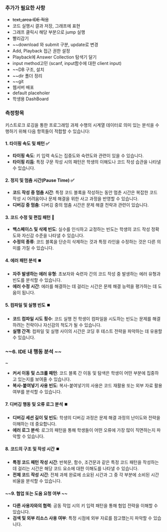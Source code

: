 ### 추가가 필요한 사항
* ~~text_area IDE 적용~~
* 코드 실행시 결과 저장, 그래프에 표현
* 그래프 클릭시 해당 부분으로 jump 실행
* 빨리감기
* ~~download 와 submit 구분, update로 변경
* Add, Playback 접근 권한 설정
* Playback에 Answer Collection 탐색기 달기
* input method고민 (scanf, input함수에 대한 client input)
* ~~DB 구조, 설치
* ~~dir 폴더 정리
* ~~git
* 웹서버 배포
* default placeholer
* 학생용 DashBoard
### 측정항목
키스트로크 로깅을 통한 프로그래밍 과제 수행의 시계열 데이터로 의미 있는 분석을 수행하기 위해 다음 항목들이 적합할 수 있습니다:
#### 1. **타이핑 속도 및 패턴** ✅

- **타이핑 속도**: 키 입력 속도는 집중도와 숙련도와 관련이 있을 수 있습니다.
- **타이핑 리듬**: 특정 구문 작성 시의 패턴은 학생의 이해도나 코드 작성 습관을 나타낼 수 있습니다.

#### 2. **정지 및 멈춤 시간(Pause Time)** ✅

- **코드 작성 중 멈춤 시간**: 특정 코드 블록을 작성하는 동안 멈춘 시간은 복잡한 코드 작성 시 어려움이나 문제 해결을 위한 사고 과정을 반영할 수 있습니다.
- **디버깅 중 멈춤**: 디버깅 중의 멈춤 시간은 문제 해결 전략과 관련이 있습니다.

#### 3. **코드 수정 및 편집 패턴** 🔼

- **백스페이스 및 삭제 빈도**: 실수를 인식하고 교정하는 빈도는 학생의 코드 작성 정확도와 자신감 수준을 나타낼 수 있습니다.
- **수정의 종류**: 코드 블록을 단순히 삭제하는 것과 특정 라인을 수정하는 것은 다른 의미를 가질 수 있습니다.

#### 4. **에러 패턴 분석** ⏹️

- **자주 발생하는 에러 유형**: 초보자와 숙련자 간의 코드 작성 중 발생하는 에러 유형과 빈도를 분석할 수 있습니다.
- **에러 수정 시간**: 에러를 해결하는 데 걸리는 시간은 문제 해결 능력을 평가하는 데 도움이 됩니다.

#### 5. **컴파일 및 실행 빈도** ⏹️

- **코드 컴파일 시도 횟수**: 코드 실행 전 학생이 컴파일을 시도하는 빈도는 문제를 해결하려는 전략이나 자신감의 척도가 될 수 있습니다.
- **실행 간격**: 컴파일 및 실행 사이의 시간은 코딩 후 테스트 전략을 파악하는 데 유용할 수 있습니다.

### ~~6. **IDE 내 행동 분석** ~~
~
- **커서 이동 및 스크롤 패턴**: 코드 블록 간 이동 및 탐색은 학생이 어떤 부분에 집중하고 있는지를 보여줄 수 있습니다.
- **복사-붙여넣기 사용 빈도**: 복사-붙여넣기의 사용은 코드 재활용 또는 외부 자료 활용 여부를 분석할 수 있습니다.

#### 7. **디버깅 행동 및 오류 로그 분석** ⏹️

- **디버깅 세션 길이 및 빈도**: 학생의 디버깅 과정은 문제 해결 과정의 난이도와 전략을 이해하는 데 중요합니다.
- **에러 로그 분석**: 로그의 패턴을 통해 학생들이 어떤 오류에 가장 많이 직면하는지 파악할 수 있습니다.

#### 8. **코드의 구조 및 작성 시간** ⏹️

- **특정 코드 패턴 작성 시간**: 반복문, 함수, 조건문과 같은 특정 코드 패턴을 작성하는 데 걸리는 시간은 해당 코드 요소에 대한 이해도를 나타낼 수 있습니다.
- **전체 코드 작성 시간**: 전체 과제 완료에 소요된 시간과 그 중 각 부분에 소비된 시간 비율을 분석할 수 있습니다.

#### ~~9. **협업 또는 도움 요청 여부** ~~

- **다른 사용자와의 협력**: 공동 작업 시의 키 입력 패턴을 통해 협업 전략을 이해할 수 있습니다.
- **검색 및 외부 리소스 사용 여부**: 특정 시점에 외부 자료를 참고했는지 파악할 수 있습니다.

